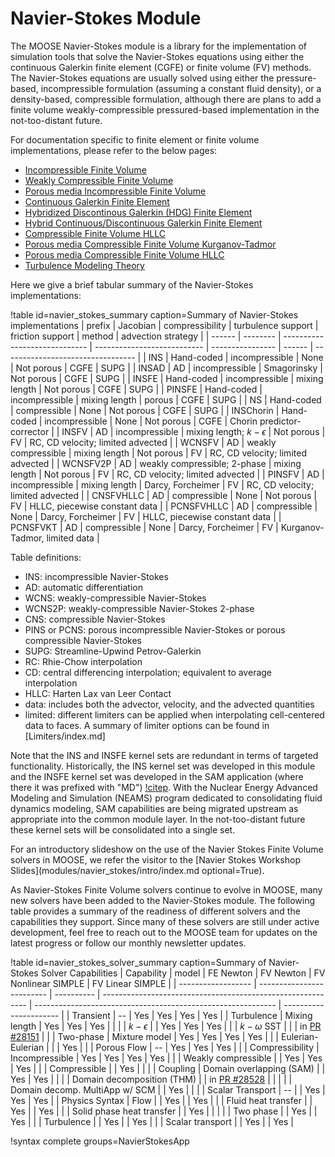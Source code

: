 # Navier-Stokes Module

The MOOSE Navier-Stokes module is a library for the implementation of simulation tools that solve the
Navier-Stokes equations using either the continuous Galerkin finite element
(CGFE) or finite volume (FV) methods. The Navier-Stokes
equations are usually solved using either the pressure-based, incompressible formulation (assuming a
constant fluid density), or a density-based, compressible formulation, although
there are plans to add a finite volume weakly-compressible pressured-based implementation in
the not-too-distant future.

For documentation specific to finite element or finite volume implementations,
please refer to the below pages:

- [Incompressible Finite Volume](insfv.md)
- [Weakly Compressible Finite Volume](wcnsfv.md)
- [Porous media Incompressible Finite Volume](pinsfv.md)
- [Continuous Galerkin Finite Element](navier_stokes/cgfe.md)
- [Hybridized Discontinous Galerkin (HDG) Finite Element](NavierStokesLHDGKernel.md)
- [Hybrid Continuous/Discontinuous Galerkin Finite Element](navier_stokes/hcgdgfe.md)
- [Compressible Finite Volume HLLC](CNSFVHLLCBase.md)
- [Porous media Compressible Finite Volume Kurganov-Tadmor](PCNSFVKT.md)
- [Porous media Compressible Finite Volume HLLC](PCNSFVHLLC.md)
- [Turbulence Modeling Theory](navier_stokes/rans_theory.md)

Here we give a brief tabular summary of the Navier-Stokes implementations:

!table id=navier_stokes_summary caption=Summary of Navier-Stokes implementations
| prefix     | Jacobian   | compressibility               | turbulence support          | friction support  | method | advection strategy                |
| ------     | --------   | ----------------------------- | --------------------------- | ----------------  | ------ | --------------------------------- |
| INS        | Hand-coded | incompressible                | None                        | Not porous        | CGFE   | SUPG                              |
| INSAD      | AD         | incompressible                | Smagorinsky                 | Not porous        | CGFE   | SUPG                              |
| INSFE      | Hand-coded | incompressible                | mixing length               | Not porous        | CGFE   | SUPG                              |
| PINSFE     | Hand-coded | incompressible                | mixing length               | porous            | CGFE   | SUPG                              |
| NS         | Hand-coded | compressible                  | None                        | Not porous        | CGFE   | SUPG                              |
| INSChorin  | Hand-coded | incompressible                | None                        | Not porous        | CGFE   | Chorin predictor-corrector        |
| INSFV      | AD         | incompressible                | mixing length; $k-\epsilon$ | Not porous        | FV     | RC, CD velocity; limited advected |
| WCNSFV     | AD         | weakly compressible           | mixing length               | Not porous        | FV     | RC, CD velocity; limited advected |
| WCNSFV2P   | AD         | weakly compressible; 2-phase  | mixing length               | Not porous        | FV     | RC, CD velocity; limited advected |
| PINSFV     | AD         | incompressible                | mixing length               | Darcy, Forcheimer | FV     | RC, CD velocity; limited advected |
| CNSFVHLLC  | AD         | compressible                  | None                        | Not porous        | FV     | HLLC, piecewise constant data     |
| PCNSFVHLLC | AD         | compressible                  | None                        | Darcy, Forcheimer | FV     | HLLC, piecewise constant data     |
| PCNSFVKT   | AD         | compressible                  | None                        | Darcy, Forcheimer | FV     | Kurganov-Tadmor, limited data     |

Table definitions:

- INS: incompressible Navier-Stokes
- AD: automatic differentiation
- WCNS: weakly-compressible Navier-Stokes
- WCNS2P: weakly-compressible Navier-Stokes 2-phase
- CNS: compressible Navier-Stokes
- PINS or PCNS: porous incompressible Navier-Stokes or porous compressible Navier-Stokes
- SUPG: Streamline-Upwind Petrov-Galerkin
- RC: Rhie-Chow interpolation
- CD: central differencing interpolation; equivalent to average interpolation
- HLLC: Harten Lax van Leer Contact
- data: includes both the advector, velocity, and the advected quantities
- limited: different limiters can be applied when interpolating cell-centered
  data to faces. A summary of limiter options can be found in
  [Limiters/index.md]

Note that the INS and INSFE kernel sets are redundant in terms of targeted
functionality. Historically, the INS kernel set was developed in this module and
the INSFE kernel set was developed in the SAM application (where there it was
prefixed with "MD") [!citep](hu2021sam). With
the Nuclear Energy Advanced Modeling and Simulation (NEAMS) program dedicated
to consolidating fluid dynamics modeling, SAM capabilities are being migrated
upstream as appropriate into the common module layer. In the not-too-distant
future these kernel sets will be consolidated into a single set.

For an introductory slideshow on the use of the Navier Stokes Finite Volume solvers in MOOSE, we refer the visitor to the [Navier Stokes Workshop Slides](modules/navier_stokes/intro/index.md optional=True).

As Navier-Stokes Finite Volume solvers continue to evolve in MOOSE, many new solvers have been added to the Navier-Stokes module. The following table provides a summary of the readiness of different solvers and the capabilities they support. Since many of these solvers are still under active development, feel free to reach out to the MOOSE team for updates on the latest progress or follow our monthly newsletter updates.

!table id=navier_stokes_solver_summary caption=Summary of Navier-Stokes Solver Capabilities
| Capability         | model                     | FE Newton  | FV Newton                                                    | FV Nonlinear SIMPLE                                          | FV Linear SIMPLE       |
| ------------------ | ------------------------- | ---------- | -----------------------------------------------------------  | ------------------------------------------------------------ | ---------------------- |
| Transient          |       --                  | Yes        | Yes                                                          | Yes                                                           | Yes                                                          |
| Turbulence         | Mixing length             | Yes        | Yes                                                          | Yes                                                          |                        |
|                    | $k-\epsilon$              |            | Yes                                                          | Yes                                                          | Yes                    |
|                    | $k-\omega$ SST            |            |                                                              | in [PR #28151](https://github.com/idaholab/moose/pull/28151) |                        |
| Two-phase          | Mixture model             | Yes        | Yes                                                          | Yes                                                          | Yes |
|                    | Eulerian-Eulerian         |            |                                                              | Yes                                                          |                        |
| Porous Flow        |       --                  | Yes        | Yes                                                          | Yes                                                          |                        |
| Compressibility    | Incompressible            | Yes        | Yes                                                          | Yes                                                          | Yes                    |
|                    | Weakly compressible       |            | Yes                                                          | Yes                                                          | Yes                    |
|                    | Compressible              |            | Yes                                                          |                                                              |                        |
| Coupling           | Domain overlapping (SAM)  |            | Yes                                                          | Yes                                                          |                        |
|                    | Domain decomposition (THM)     |       | in [PR #28528](https://github.com/idaholab/moose/pull/28528) |                                                              |                        |
|                    | Domain decomp. MultiApp w/ SCM |       | Yes                                                          |                                                              |                        |
| Scalar Transport   |       --                  |            | Yes                                                          | Yes                                                          | Yes                    |
| Physics Syntax     | Flow                      |            | Yes                                                          |                                                              | Yes                    |
|                    | Fluid heat transfer       |            | Yes                                                          |                                                              | Yes                    |
|                    | Solid phase heat transfer |            | Yes                                                          |                                                              |                        |
|                    | Two phase                 |            | Yes                                                          |                                                              | Yes |
|                    | Turbulence                |            | Yes                                                          |                                                              |      Yes             |
|                    | Scalar transport          |            | Yes                                                          |                                                              | Yes                    |


!syntax complete groups=NavierStokesApp
